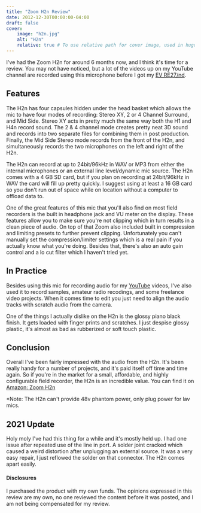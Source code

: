 ```yaml
---
title: "Zoom H2n Review"
date: 2012-12-30T00:00:00-04:00
draft: false
cover:
    image: "h2n.jpg"
    alt: "H2n"
    relative: true # To use relative path for cover image, used in hugo Page-bundles
---
```


I've had the Zoom H2n for around 6 months now, and I think it's time for a review. You may not have noticed, but a lot of the videos up on my YouTube channel are recorded using this microphone before I got my [EV RE27/nd](http://www.youtube.com/watch?v=bza598PjIKw).

## Features

The H2n has four capsules hidden under the head basket which allows the mic to have four modes of recording: Stereo XY, 2 or 4 Channel Surround, and Mid Side. Stereo XY acts in pretty much the same way both the H1 and H4n record sound. The 2 & 4 channel mode creates pretty neat 3D sound and records into two separate files for combining them in post production. Finally, the Mid Side Stereo mode records from the front of the H2n, and simultaneously records the two microphones on the left and right of the H2n.

The H2n can record at up to 24bit/96kHz in WAV or MP3 from either the internal microphones or an external line level/dynamic mic source. The H2n comes with a 4 GB SD card, but if you plan on recording at 24bit/96kHz in WAV the card will fill up pretty quickly. I suggest using at least a 16 GB card so you don't run out of space while on location without a computer to offload data to.

One of the great features of this mic that you'll also find on most field recorders is the built in headphone jack and VU meter on the display. These features allow you to make sure you're not clipping which in turn results in a clean piece of audio. On top of that Zoom also included built in compression and limiting presets to further prevent clipping. Unfortunately you can't manually set the compression/limiter settings which is a real pain if you actually know what you're doing. Besides that, there's also an auto gain control and a lo cut filter which I haven't tried yet.


## In Practice

Besides using this mic for recording audio for my [YouTube](http://youtube.com/thetechzonelive) videos, I've also used it to record samples, amateur radio recodings, and some freelance video projects. When it comes time to edit you just need to align the audio tracks with scratch audio from the camera.

One of the things I actually dislike on the H2n is the glossy piano black finish. It gets loaded with finger prints and scratches. I just despise glossy plastic, it's almost as bad as rubberized or soft touch plastic.


## Conclusion

Overall I've been fairly impressed with the audio from the H2n. It's been really handy for a number of projects, and it's paid itself off time and time again. So if you're in the market for a small, affordable, and highly configurable field recorder, the H2n is an incredible value. You can find it on [Amazon: Zoom H2n](http://www.amazon.com/gp/product/B005CQ2ZY6/ref=as_li_ss_tl?ie=UTF8&tag=ttzl-20&linkCode=as2&camp=1789&creative=390957&creativeASIN=B005CQ2ZY6)

*Note: The H2n can't provide 48v phantom power, only plug power for lav mics.

## 2021 Update

Holy moly I've had this thing for a while and it's mostly held up. I had one issue after repeated use of the line in port. A solder joint cracked which caused a weird distortion after unplugging an external source. It was a very easy repair, I just reflowed the solder on that connector. The H2n comes apart easily.

#### Disclosures
I purchased the product with my own funds. The opinions expressed in this review are my own, no one reviewed the content before it was posted, and I am not being compensated for my review.